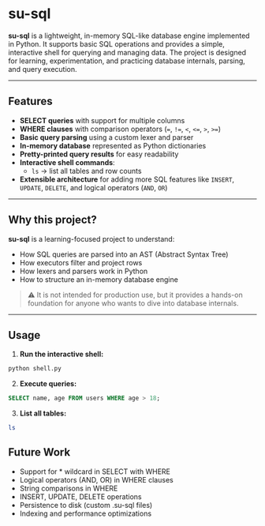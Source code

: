 # su-sql

**su-sql** is a lightweight, in-memory SQL-like database engine implemented in Python. It supports basic SQL operations and provides a simple, interactive shell for querying and managing data. The project is designed for learning, experimentation, and practicing database internals, parsing, and query execution.

---

## Features

- **SELECT queries** with support for multiple columns  
- **WHERE clauses** with comparison operators (`=`, `!=`, `<`, `<=`, `>`, `>=`)  
- **Basic query parsing** using a custom lexer and parser  
- **In-memory database** represented as Python dictionaries  
- **Pretty-printed query results** for easy readability  
- **Interactive shell commands**:  
  - `ls` → list all tables and row counts  
- **Extensible architecture** for adding more SQL features like `INSERT`, `UPDATE`, `DELETE`, and logical operators (`AND`, `OR`)  

---

## Why this project?

**su-sql** is a learning-focused project to understand:

- How SQL queries are parsed into an AST (Abstract Syntax Tree)  
- How executors filter and project rows  
- How lexers and parsers work in Python  
- How to structure an in-memory database engine  

> ⚠️ It is not intended for production use, but it provides a hands-on foundation for anyone who wants to dive into database internals.

---

## Usage

1. **Run the interactive shell:**

```bash
python shell.py
```

2. **Execute queries:**

```sql
SELECT name, age FROM users WHERE age > 18;
```

3. **List all tables:**

``` bash
ls
```


## Future Work
-	Support for * wildcard in SELECT with WHERE
-	Logical operators (AND, OR) in WHERE clauses
-	String comparisons in WHERE
-	INSERT, UPDATE, DELETE operations
-	Persistence to disk (custom .su-sql files)
-	Indexing and performance optimizations